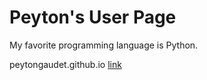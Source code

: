 # Peyton's User Page
My favorite programming language is Python.


peytongaudet.github.io
[link](peytongaudet.github.io)